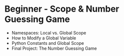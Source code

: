 # Beginner - Scope & Number Guessing Game
- Namespaces: Local vs. Global Scope
- How to Modify a Global Variable
- Python Constants and Global Scope
- Final Project: The Number Guessing Game
